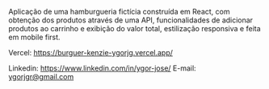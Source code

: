 Aplicação de uma hamburgueria fictícia construída em React, com obtenção dos produtos através de uma API, funcionalidades de adicionar produtos ao carrinho e exibição do valor total, estilização responsiva e feita em mobile first.

Vercel: https://burguer-kenzie-ygorjg.vercel.app/

Linkedin: https://www.linkedin.com/in/ygor-jose/
E-mail: ygorjgr@gmail.com
